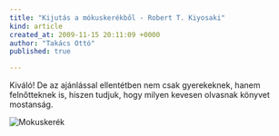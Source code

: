 ```yaml
---
title: "Kijutás a mókuskerékből - Robert T. Kiyosaki"
kind: article
created_at: 2009-11-15 20:11:09 +0000
author: "Takács Ottó"
published: true

---
```

Kiváló! De az ajánlással ellentétben nem csak gyerekeknek, hanem felnőtteknek is, hiszen tudjuk, hogy milyen kevesen olvasnak könyvet mostanság.

![Mokuskerék](/sites/default/files/_mokuskerek_2.jpg)

<div class='old-comments'></div>